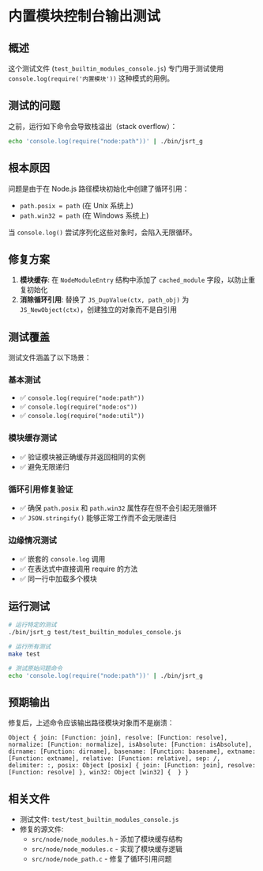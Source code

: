 # 内置模块控制台输出测试

## 概述
这个测试文件 (`test_builtin_modules_console.js`) 专门用于测试使用 `console.log(require('内置模块'))` 这种模式的用例。

## 测试的问题
之前，运行如下命令会导致栈溢出（stack overflow）：
```bash
echo 'console.log(require("node:path"))' | ./bin/jsrt_g
```

## 根本原因
问题是由于在 Node.js 路径模块初始化中创建了循环引用：
- `path.posix = path` (在 Unix 系统上)
- `path.win32 = path` (在 Windows 系统上)

当 `console.log()` 尝试序列化这些对象时，会陷入无限循环。

## 修复方案
1. **模块缓存**: 在 `NodeModuleEntry` 结构中添加了 `cached_module` 字段，以防止重复初始化
2. **消除循环引用**: 替换了 `JS_DupValue(ctx, path_obj)` 为 `JS_NewObject(ctx)`，创建独立的对象而不是自引用

## 测试覆盖
测试文件涵盖了以下场景：

### 基本测试
- ✅ `console.log(require("node:path"))`
- ✅ `console.log(require("node:os"))`
- ✅ `console.log(require("node:util"))`

### 模块缓存测试
- ✅ 验证模块被正确缓存并返回相同的实例
- ✅ 避免无限递归

### 循环引用修复验证
- ✅ 确保 `path.posix` 和 `path.win32` 属性存在但不会引起无限循环
- ✅ `JSON.stringify()` 能够正常工作而不会无限递归

### 边缘情况测试
- ✅ 嵌套的 `console.log` 调用
- ✅ 在表达式中直接调用 require 的方法
- ✅ 同一行中加载多个模块

## 运行测试
```bash
# 运行特定的测试
./bin/jsrt_g test/test_builtin_modules_console.js

# 运行所有测试
make test

# 测试原始问题命令
echo 'console.log(require("node:path"))' | ./bin/jsrt_g
```

## 预期输出
修复后，上述命令应该输出路径模块对象而不是崩溃：
```
Object { join: [Function: join], resolve: [Function: resolve], normalize: [Function: normalize], isAbsolute: [Function: isAbsolute], dirname: [Function: dirname], basename: [Function: basename], extname: [Function: extname], relative: [Function: relative], sep: /, delimiter: :, posix: Object [posix] { join: [Function: join], resolve: [Function: resolve] }, win32: Object [win32] {  } }
```

## 相关文件
- 测试文件: `test/test_builtin_modules_console.js`
- 修复的源文件: 
  - `src/node/node_modules.h` - 添加了模块缓存结构
  - `src/node/node_modules.c` - 实现了模块缓存逻辑
  - `src/node/node_path.c` - 修复了循环引用问题